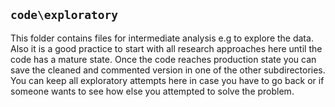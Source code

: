 ## `code\exploratory`

This folder contains files for intermediate analysis e.g to explore the data. Also it is a good practice to start with all research approaches here until the code has a mature state. Once the code reaches production state you can save the cleaned and commented version in one of the other subdirectories. 
You can keep all exploratory attempts here in case you have to go back or if someone wants to see how else you attempted to solve the problem. 